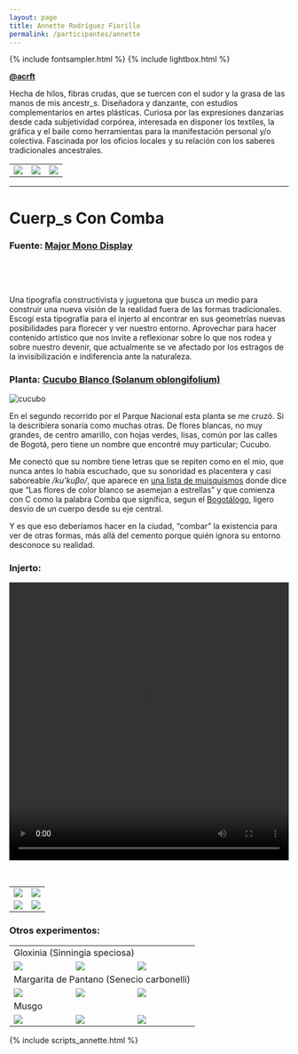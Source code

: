 ```yaml
---
layout: page
title: Annette Rodríguez Fiorillo
permalink: /participantes/annette
---
```

{% include fontsampler.html %}
{% include lightbox.html %}

**[@acrft](https://www.instagram.com/acrft/)**

Hecha de hilos, fibras crudas, que se tuercen con el sudor y la grasa de las manos de mis ancestr_s. Diseñadora y danzante, con estudios complementarios en artes plásticas. Curiosa por las expresiones danzarias desde cada subjetividad corpórea, interesada en disponer los textiles, la gráfica y el baile como herramientas para la manifestación personal y/o colectiva. Fascinada por los oficios locales y su relación con los saberes tradicionales ancestrales.

<div class="gallery_1">
  <table>
    <tbody>
      <tr>
        <td>
          <a href="/injertos/participantes/assets_annette/annette_1.jpg">
            <img src="/injertos/participantes/assets_annette/annette_1.jpg">
          </a>
        </td>
        <td>
          <a href="/injertos/participantes/assets_annette/annette_2.jpg">
            <img src="/injertos/participantes/assets_annette/annette_2.jpg">
          </a>
        </td>
        <td>
          <a href="/injertos/participantes/assets_annette/annette_3.jpg">
            <img src="/injertos/participantes/assets_annette/annette_3.jpg">
          </a>
        </td>
      </tr>
    </tbody>
  </table>
</div>

--- 

# Cuerp_s Con Comba

### Fuente: [Major Mono Display](https://fonts.google.com/specimen/Major+Mono+Display)

&nbsp;

<div id="font_sampler"></div>

&nbsp;

Una tipografía constructivista y juguetona que busca un medio para construir una nueva visión de la realidad fuera de las formas tradicionales. Escogí esta tipografía para el injerto al encontrar en sus geometrías nuevas posibilidades para florecer y ver nuestro entorno. Aprovechar para hacer contenido artístico que nos invite a reflexionar sobre lo que nos rodea y sobre nuestro devenir, que actualmente se ve afectado por los estragos de la invisibilización e indiferencia ante la naturaleza.

### Planta: [Cucubo Blanco (Solanum oblongifolium)](https://colombia.inaturalist.org/taxa/553042-Solanum-oblongifolium)

![cucubo](/injertos/participantes/assets_annette/cucubo_original.png)

En el segundo recorrido por el Parque Nacional esta planta se me cruzó. Si la describiera sonaría como muchas otras. De flores blancas, no muy grandes, de centro amarillo, con hojas verdes, lisas, común por las calles de Bogotá, pero tiene un nombre que encontré muy particular; Cucubo.

Me conectó que su nombre tiene letras que se repiten como en el mio, que nunca antes lo había escuchado, que su sonoridad es placentera y casi saboreable */ku'kuβo/*, que aparece en [una lista de muisquismos](http://muysca.cubun.org/MU/cucubo) donde dice que “Las flores de color blanco se asemejan a estrellas”  y que comienza con C como la palabra Comba que significa, segun el [Bogotálogo](https://issuu.com/patrimoniobogota/docs/bogotalogo_web_issu_reducido-ilovep), ligero desvío de un cuerpo desde su eje central.

Y es que eso deberíamos hacer en la ciudad, “combar” la existencia para ver de otras formas, más allá del cemento porque quién ignora su entorno desconoce su realidad.

### Injerto:

<div style="text-align:center; max-width:100%;">
  <video width="100%" height="500" controls loop>
    <source src="/injertos/participantes/assets_annette/cucubo_C.mp4" type="video/mp4"/>
  </video>
</div>

&nbsp;

<div class="gallery_2">
  <table>
    <tbody>
      <tr>
        <td>
          <a href="/injertos/participantes/assets_annette/cucubo_01.png">
            <img src="/injertos/participantes/assets_annette/cucubo_01.png">
          </a>
        </td>
        <td>
          <a href="/injertos/participantes/assets_annette/cucubo_02.png">
            <img src="/injertos/participantes/assets_annette/cucubo_02.png">
          </a>
        </td>
      </tr>
      <tr>
        <td>
          <a href="/injertos/participantes/assets_annette/cucubo_03.png">
            <img src="/injertos/participantes/assets_annette/cucubo_03.png">
          </a>
        </td>
        <td>
          <a href="/injertos/participantes/assets_annette/cucubo_04.png">
            <img src="/injertos/participantes/assets_annette/cucubo_04.png">
          </a>
        </td>
      </tr>
    </tbody>
  </table>
</div>

### Otros experimentos:

<div class="gallery_3">
  <table>
    <tr>
      <td colspan="3">
        Gloxinia (Sinningia speciosa)
      </td>
    </tr>
    <tr>
      <td>
        <a href="/injertos/participantes/assets_annette/gloxinia_original.jpg">
          <img src="/injertos/participantes/assets_annette/gloxinia_original.jpg">
        </a>
      </td>
      <td>
        <a href="/injertos/participantes/assets_annette/gloxinia_07.png">
          <img src="/injertos/participantes/assets_annette/gloxinia_07.png">
        </a>
      </td>
      <td>
        <a href="/injertos/participantes/assets_annette/gloxinia_15.png">
          <img src="/injertos/participantes/assets_annette/gloxinia_15.png">
        </a>
      </td>
    </tr>
    <tr>
    <td colspan="3">
      Margarita de Pantano (Senecio carbonelli)
    </td>
    </tr>
    <tr>
      <td>
        <a href="/injertos/participantes/assets_annette/margarita_original.png">
          <img src="/injertos/participantes/assets_annette/margarita_original.png">
        </a>
      </td>
      <td>
        <a href="/injertos/participantes/assets_annette/margarita_07.png">
          <img src="/injertos/participantes/assets_annette/margarita_07.png">
        </a>
      </td>
      <td>
        <a href="/injertos/participantes/assets_annette/margarita_25.png">
          <img src="/injertos/participantes/assets_annette/margarita_25.png">
        </a>
      </td>
    </tr>
    <tr>
    <td colspan="3">
      Musgo
    </td>
    </tr>
    <tr>
      <td>
        <a href="/injertos/participantes/assets_annette/musgo_original.jpg">
          <img src="/injertos/participantes/assets_annette/musgo_original.jpg">
        </a>
      </td>
      <td>
        <a href="/injertos/participantes/assets_annette/musgo_04.png">
          <img src="/injertos/participantes/assets_annette/musgo_04.png">
        </a>
      </td>
      <td>
        <a href="/injertos/participantes/assets_annette/musgo_10.png">
          <img src="/injertos/participantes/assets_annette/musgo_10.png">
        </a>
      </td>
    </tr>
  </table>
</div>

{% include scripts_annette.html %}